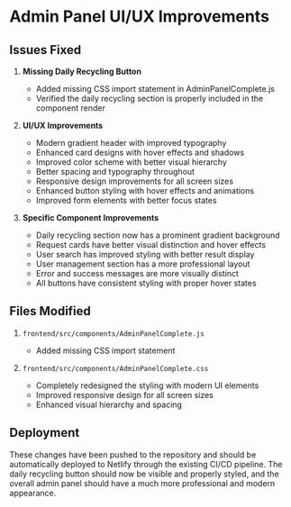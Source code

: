 # Admin Panel UI/UX Improvements

## Issues Fixed

1. **Missing Daily Recycling Button**
   - Added missing CSS import statement in AdminPanelComplete.js
   - Verified the daily recycling section is properly included in the component render

2. **UI/UX Improvements**
   - Modern gradient header with improved typography
   - Enhanced card designs with hover effects and shadows
   - Improved color scheme with better visual hierarchy
   - Better spacing and typography throughout
   - Responsive design improvements for all screen sizes
   - Enhanced button styling with hover effects and animations
   - Improved form elements with better focus states

3. **Specific Component Improvements**
   - Daily recycling section now has a prominent gradient background
   - Request cards have better visual distinction and hover effects
   - User search has improved styling with better result display
   - User management section has a more professional layout
   - Error and success messages are more visually distinct
   - All buttons have consistent styling with proper hover states

## Files Modified

1. `frontend/src/components/AdminPanelComplete.js`
   - Added missing CSS import statement

2. `frontend/src/components/AdminPanelComplete.css`
   - Completely redesigned the styling with modern UI elements
   - Improved responsive design for all screen sizes
   - Enhanced visual hierarchy and spacing

## Deployment

These changes have been pushed to the repository and should be automatically deployed to Netlify through the existing CI/CD pipeline. The daily recycling button should now be visible and properly styled, and the overall admin panel should have a much more professional and modern appearance.